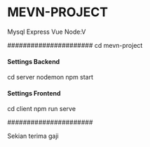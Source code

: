 # MEVN-PROJECT
Mysql Express Vue Node:V

######################
cd mevn-project

#### Settings Backend ####
cd server
nodemon npm start

#### Settings Frontend ####
cd client
npm run serve

######################

Sekian terima gaji
